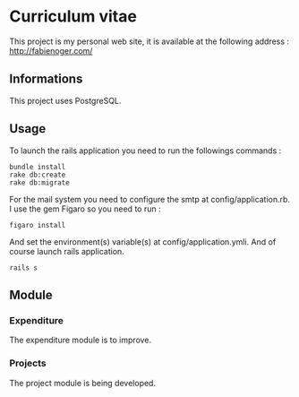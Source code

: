 # Curriculum vitae

This project is my personal web site, it is available at the following address : http://fabienoger.com/

## Informations
This project uses PostgreSQL.

## Usage
To launch the rails application you need to run the followings commands :
```shell
bundle install
rake db:create
rake db:migrate
```

For the mail system you need to configure the smtp at config/application.rb.
I use the gem Figaro so you need to run :
```shell
figaro install
```
And set the environment(s) variable(s) at config/application.ymli.
And of course launch rails application.
```shell
rails s
```

## Module
### Expenditure
The expenditure module is to improve.
### Projects
The project module is being developed.
